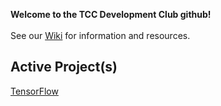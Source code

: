 **Welcome to the TCC Development Club github!**<br><br>
See our [Wiki](https://github.com/tcc-dev-club/projects/wiki) for information and resources.<br>

## Active Project(s)
[TensorFlow](https://github.com/tcc-dev-club/tensorflow)
